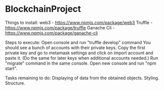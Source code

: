# BlockchainProject

Things to install:
web3 - https://www.npmjs.com/package/web3
Truffle - https://www.npmjs.com/package/truffle
Ganache Cli - https://www.npmjs.com/package/ganache-cli

Steps to execute:
Open console and run "truffle develop" command
You should see a bunch of accounts with their private keys. Copy the first private key and go to metamask settings and click on import account and paste it. (Do the same for later keys when additional accounts needed.)
Run "migrate" command in the same console.
Open new console and run "npm start".

Tasks remaining to do:
Displaying of data from the obtained objects.
Styling.
Structure.
